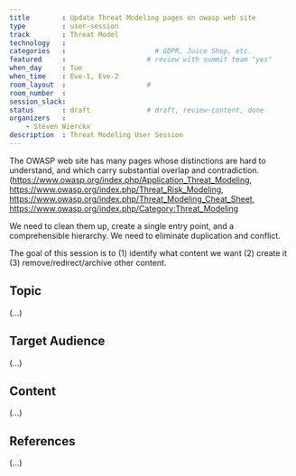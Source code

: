 ```yaml
---
title        : Update Threat Modeling pages on owasp web site
type         : user-session
track        : Threat Model
technology   :
categories   :                      # GDPR, Juice Shop, etc.
featured     :                    # review with summit team "yes"
when_day     : Tue
when_time    : Eve-1, Eve-2
room_layout  :                    #
room_number  :
session_slack:
status       : draft              # draft, review-content, done
organizers   :
    - Steven Wierckx
description  : Threat Modeling User Session
---
```


The OWASP web site has many pages whose distinctions are hard to understand, and which carry substantial overlap and contradiction.    (https://www.owasp.org/index.php/Application_Threat_Modeling, https://www.owasp.org/index.php/Threat_Risk_Modeling, https://www.owasp.org/index.php/Threat_Modeling_Cheat_Sheet, https://www.owasp.org/index.php/Category:Threat_Modeling

We need to clean them up, create a single entry point, and a comprehensible hierarchy. We need to eliminate duplication and conflict.

The goal of this session is to (1) identify what content we want (2) create it (3) remove/redirect/archive other content.

## Topic

(...)

## Target Audience

(...)

## Content

(...)

## References

(...)
